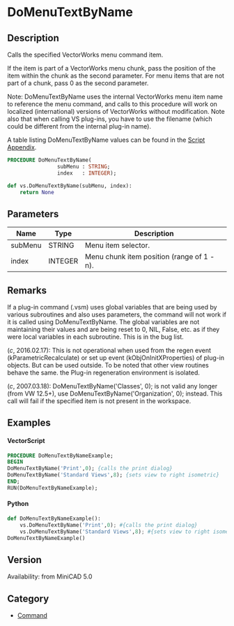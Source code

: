 # DoMenuTextByName

## Description
Calls the specified VectorWorks menu command item.

If the item is part of a VectorWorks menu chunk, pass the position of the item within the chunk as the second parameter. For menu items that are not part of a chunk, pass 0 as the second parameter.

Note: DoMenuTextByName uses the internal VectorWorks menu item name to reference the menu command, and calls to this procedure will work on localized (international) versions of VectorWorks without modification. Note also that when calling VS plug-ins, you have to use the filename (which could be different from the internal plug-in name).

A table listing DoMenuTextByName values can be found in the [Script Appendix](../Appendix/pages/Appendix%20H%20-%20DoMenuTextByName%20Constants.md).

```pascal
PROCEDURE DoMenuTextByName(
				subMenu : STRING;
				index   : INTEGER);
```

```python
def vs.DoMenuTextByName(subMenu, index):
    return None
```

## Parameters
|Name|Type|Description|
|---|---|---|
|subMenu|STRING|Menu item  selector.|
|index|INTEGER|Menu chunk item position (range of 1 -  n).|

## Remarks
If a plug-in command (.vsm) uses global variables that are being used by various subroutines and also uses parameters, the command will not work if it is called using DoMenuTextByName. The global variables are not maintaining their values and are being reset to 0, NIL, False, etc. as if they were local variables in each subroutine. This is in the bug list.

(*_c_*, 2016.02.17): This is not operational when used from the regen event (kParametricRecalculate) or set up event (kObjOnInitXProperties) of plug-in objects. But can be used outside. To be noted that other view routines behave the same. the Plug-in regeneration environment is isolated.

(*_c_*, 2007.03.18): DoMenuTextByName('Classes', 0); is not valid any longer (from VW 12.5+),
use DoMenuTextByName('Organization', 0); instead. This call will fail if the specified item is not present in the workspace.

## Examples
#### VectorScript ####
```pascal
PROCEDURE DoMenuTextByNameExample;
BEGIN
DoMenuTextByName('Print',0); {calls the print dialog}
DoMenuTextByName('Standard Views',8); {sets view to right isometric}
END;
RUN(DoMenuTextByNameExample);
```
#### Python ####
```python
def DoMenuTextByNameExample():
	vs.DoMenuTextByName('Print',0); #{calls the print dialog}
	vs.DoMenuTextByName('Standard Views',8); #{sets view to right isometric}
DoMenuTextByNameExample()
```

## Version
Availability: from MiniCAD 5.0

## Category
* [Command](../Categories/Command.md)

